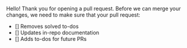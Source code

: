Hello! Thank you for opening a pull request. Before we can merge your changes,
we need to make sure that your pull request:

- [] Removes solved to-dos
- [] Updates in-repo documentation
- [] Adds to-dos for future PRs
